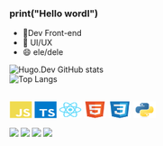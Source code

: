 ### print("Hello wordl")
- 🔭Dev Front-end
- 🌱 UI/UX
- 😄 ele/dele

 ![Hugo.Dev GitHub stats](https://github-readme-stats.vercel.app/api?username=Hugodelelis&show_icons=true&theme=tokyonight)
 <br>
 ![Top Langs](https://github-readme-stats.vercel.app/api/top-langs/?username=Hugodelelis&hide=javascript,htmlicons=true&theme=tokyonight)

  <div style="display: inline_block"><br>
  <img align="center" alt="Hugo-Js" height="30" width="40" src="https://raw.githubusercontent.com/devicons/devicon/master/icons/javascript/javascript-plain.svg">
  <img align="center" alt="Hugo-Ts" height="30" width="40" src="https://raw.githubusercontent.com/devicons/devicon/master/icons/typescript/typescript-plain.svg">
  <img align="center" alt="Hugo-React" height="30" width="40" src="https://raw.githubusercontent.com/devicons/devicon/master/icons/react/react-original.svg">
  <img align="center" alt="Hugo-HTML" height="30" width="40" src="https://raw.githubusercontent.com/devicons/devicon/master/icons/html5/html5-original.svg">
  <img align="center" alt="Hugo-CSS" height="30" width="40" src="https://raw.githubusercontent.com/devicons/devicon/master/icons/css3/css3-original.svg">
  <img align="center" alt="Hugo-Python" height="30" width="40" src="https://raw.githubusercontent.com/devicons/devicon/master/icons/python/python-original.svg">
</div>
<br>
<div> 
  <a href="https://www.instagram.com/hugow.l/" target="_blank"><img src="https://img.shields.io/badge/-Instagram-%23E4405F?style=for-the-badge&logo=instagram&logoColor=white" target="_blank"></a>
  <a href="" target="_blank"><img src="https://img.shields.io/badge/Discord-7289DA?style=for-the-badge&logo=discord&logoColor=white" target="_blank"></a> 
  <a href =""><img src="https://img.shields.io/badge/-Gmail-%23333?style=for-the-badge&logo=gmail&logoColor=white" target="_blank"></a>
  <a href="" target="_blank"><img src="https://img.shields.io/badge/-LinkedIn-%230077B5?style=for-the-badge&logo=linkedin&logoColor=white" target="_blank"></a> 
</div>
